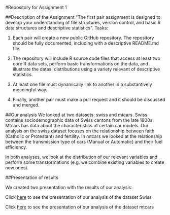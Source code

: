 #Repository for Assignment 1

##Description of the Assignment
"The first pair assignment is designed to develop your understanding of file structures, version control, and basic R data structures and descriptive statistics". 
Tasks:

1. Each pair will create a new public GitHub repository. The repository should be fully documented, including with a descriptive README.md file. 

2. The repository will include R source code files that access at least two core R data sets, perform basic transformations on the data, and illustrate the datas' distributions using a variety relevant of descriptive statistics. 

3. At least one file must dynamically link to another in a substantively meaningful way. 

4. Finally, another pair must make a pull request and it should be discussed and merged. 

##Our analysis
We looked at two datasets: swiss and mtcars. Swiss contains sociodemographic data of Swiss cantons from the late 1800s. Mtcars has data about the characteristics of certain car models. Our analysis on the swiss dataset focuses on the relationship between faith (Catholic or Protestant) and fertility. In mtcars we looked at the relationship between the transmission type of cars (Manual or Automatic) and their fuel efficiency.

In both analyses, we look at the distribution of our relevant variables and perform some transformations (e.g. we combine existing variables to create new ones).

##Presentation of results

We created two presentation with the results of our analysis:

Click [here](https://cdn.rawgit.com/gtarriba/GabrielRepo/master/swisspres.html) to see the presentation of our analysis of the dataset Swiss

Click [here](https://cdn.rawgit.com/gtarriba/GabrielRepo/master/mtcarspres.html) to see the presentation of our analysis of the dataset mtcars


